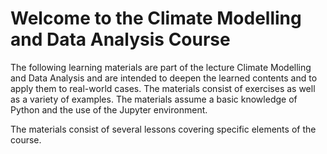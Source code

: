 # Welcome to the Climate Modelling and Data Analysis Course

The following learning materials are part of the lecture Climate Modelling and
Data Analysis and are intended to deepen the learned contents and to apply them
to real-world cases. The materials consist of exercises as well as a variety of
examples. The materials assume a basic knowledge of Python and the use of the
Jupyter environment. 

The materials consist of several lessons covering specific elements of the course. 

```{tableofcontents}
```
